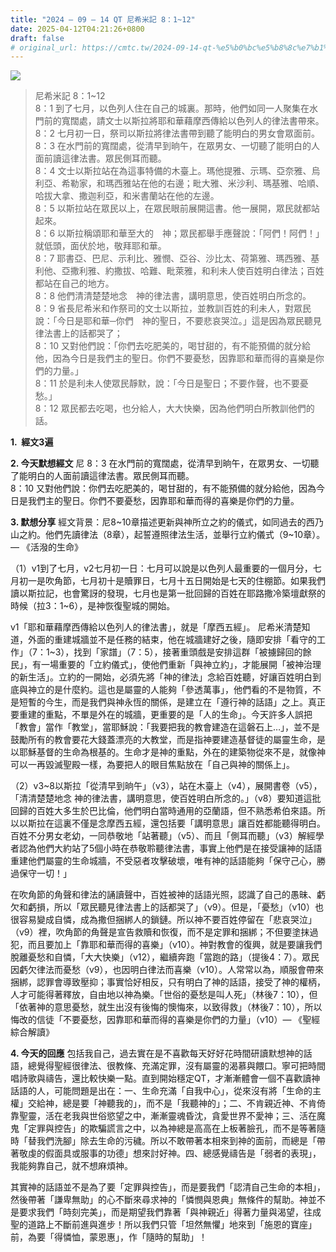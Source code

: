 ```yaml
---
title: "2024 – 09 – 14 QT 尼希米記 8：1~12"
date: 2025-04-12T04:21:26+0800
draft: false
# original_url: https://cmtc.tw/2024-09-14-qt-%e5%b0%bc%e5%b8%8c%e7%b1%b3%e8%a8%98-8%ef%bc%9a112
---
```


![](/images/qt.jpg)
> 尼希米記 8：1\~12  
> 8：1 到了七月，以色列人住在自己的城裏。那時，他們如同一人聚集在水門前的寬闊處，請文士以斯拉將耶和華藉摩西傳給以色列人的律法書帶來。  
> 8：2 七月初一日，祭司以斯拉將律法書帶到聽了能明白的男女會眾面前。  
> 8：3 在水門前的寬闊處，從清早到晌午，在眾男女、一切聽了能明白的人面前讀這律法書。眾民側耳而聽。  
> 8：4 文士以斯拉站在為這事特備的木臺上。瑪他提雅、示瑪、亞奈雅、烏利亞、希勒家，和瑪西雅站在他的右邊；毗大雅、米沙利、瑪基雅、哈順、哈拔大拿、撒迦利亞，和米書蘭站在他的左邊。  
> 8：5 以斯拉站在眾民以上，在眾民眼前展開這書。他一展開，眾民就都站起來。  
> 8：6 以斯拉稱頌耶和華至大的　神；眾民都舉手應聲說：「阿們！阿們！」就低頭，面伏於地，敬拜耶和華。  
> 8：7 耶書亞、巴尼、示利比、雅憫、亞谷、沙比太、荷第雅、瑪西雅、基利他、亞撒利雅、約撒拔、哈難、毗萊雅，和利未人使百姓明白律法；百姓都站在自己的地方。  
> 8：8 他們清清楚楚地念　神的律法書，講明意思，使百姓明白所念的。  
> 8：9 省長尼希米和作祭司的文士以斯拉，並教訓百姓的利未人，對眾民說：「今日是耶和華─你們　神的聖日，不要悲哀哭泣。」這是因為眾民聽見律法書上的話都哭了；  
> 8：10 又對他們說：「你們去吃肥美的，喝甘甜的，有不能預備的就分給他，因為今日是我們主的聖日。你們不要憂愁，因靠耶和華而得的喜樂是你們的力量。」  
> 8：11 於是利未人使眾民靜默，說：「今日是聖日；不要作聲，也不要憂愁。」  
> 8：12 眾民都去吃喝，也分給人，大大快樂，因為他們明白所教訓他們的話。

**1.  經文3遍**

**2. 今天默想經文**
尼 8：3 在水門前的寬闊處，從清早到晌午，在眾男女、一切聽了能明白的人面前讀這律法書。眾民側耳而聽。  
8：10 又對他們說：你們去吃肥美的，喝甘甜的，有不能預備的就分給他，因為今日是我們主的聖日。你們不要憂愁，因靠耶和華而得的喜樂是你們的力量。

**3. 默想分享**
經文背景：尼8\~10章描述更新與神所立之約的儀式，如同過去的西乃山之約。他們先讀律法（8章），起誓遵照律法生活，並舉行立約儀式（9\~10章）。— 《活潑的生命》

（1）v1到了七月，v2七月初一日：七月可以說是以色列人最重要的一個月分，七月初一是吹角節，七月初十是贖罪日，七月十五日開始是七天的住棚節。如果我們讀以斯拉記，也會驚訝的發現，七月也是第一批回歸的百姓在耶路撒冷築壇獻祭的時候（拉3：1\~6），是神恢復聖城的開始。

v1「耶和華藉摩西傳給以色列人的律法書」，就是「摩西五經」。 尼希米清楚知道，外面的重建城牆並不是任務的結束，他在城牆建好之後，隨即安排「看守的工作」（7：1\~3），找到「家譜」（7：5），接著重頭戲是安排這群「被擄歸回的餘民」，有一場重要的「立約儀式」，使他們重新「與神立約」，才能展開「被神治理的新生活」。立約的一開始，必須先將「神的律法」念給百姓聽，好讓百姓明白到底與神立的是什麼約。這也是屬靈的人能夠「參透萬事」，他們看的不是物質，不是短暫的今生，而是我們與神永恆的關係，是建立在「遵行神的話語」之上。真正要重建的重點，不單是外在的城牆，更重要的是「人的生命」。今天許多人誤把「教會」當作「教堂」，當耶穌說：「我要把我的教會建造在這磐石上…」，並不是鼓勵所有的教會要花大錢蓋漂亮的大教堂，而是指神要建造基督徒的屬靈生命，是以耶穌基督的生命為根基的。生命才是神的重點，外在的建築物從來不是，就像神可以一再毀滅聖殿一樣，為要把人的眼目焦點放在「自己與神的關係上」。

（2）v3\~8以斯拉「從清早到晌午」（v3），站在木臺上（v4），展開書卷（v5），「清清楚楚地念 神的律法書，講明意思，使百姓明白所念的。」（v8）要知道這批回歸的百姓大多生於巴比倫，他們明白當時通用的亞蘭語，但不熟悉希伯來語。所以以斯拉在這裏不僅是念摩西五經，還包括要「講明意思」讓百姓都能聽得明白。百姓不分男女老幼，一同恭敬地「站著聽」（v5）、而且「側耳而聽」（v3）解經學者認為他們大約站了5個小時在恭敬聆聽律法書，事實上他們是在接受讓神的話語重建他們屬靈的生命城牆，不受惡者攻擊破壞，唯有神的話語能夠「保守己心，勝過保守一切！」

在吹角節的角聲和律法的誦讀聲中，百姓被神的話語光照，認識了自己的愚昧、虧欠和虧損，所以「眾民聽見律法書上的話都哭了」（v9）。但是，「憂愁」（v10）也很容易變成自憐，成為撒但捆綁人的鎖鏈。所以神不要百姓停留在「悲哀哭泣」（v9）裡，吹角節的角聲是宣告救贖和恢復，而不是定罪和捆綁；不但要塗抹過犯，而且要加上「靠耶和華而得的喜樂」（v10）。神對教會的復興，就是要讓我們脫離憂愁和自憐，「大大快樂」（v12），繼續奔跑「當跑的路」（提後4：7）。眾民因虧欠律法而憂愁（v9），也因明白律法而喜樂（v10）。人常常以為，順服會帶來捆綁，認罪會導致壓抑；事實恰好相反，只有明白了神的話語，接受了神的權柄，人才可能得著釋放，自由地以神為樂。「世俗的憂愁是叫人死」（林後7：10），但「依著神的意思憂愁，就生出沒有後悔的懊悔來，以致得救」（林後7：10），所以悔改的信徒「不要憂愁，因靠耶和華而得的喜樂是你們的力量」（v10）— 《聖經綜合解讀》

**4. 今天的回應**
包括我自己，過去實在是不喜歡每天好好花時間研讀默想神的話語，總覺得聖經很律法、很教條、充滿定罪，沒有屬靈的渴慕與餵口。寧可把時間唱詩歌與禱告，還比較快樂一點。直到開始穩定QT，才漸漸體會一個不喜歡讀神話語的人，可能問題是出在：一、生命充滿「自我中心」，從來沒有將「生命的主權」交給神，總是要「神聽我的」，而不是「我聽神的」；二、不肯親近神、不肯倚靠聖靈，活在老我與世俗慾望之中，漸漸靈魂昏沈，貪愛世界不愛神；三、活在魔鬼「定罪與控告」的欺騙謊言之中，以為神總是高高在上板著臉孔，而不是等著隨時「替我們洗腳」除去生命的污穢。所以不敢帶著本相來到神的面前，而總是「帶著敬虔的假面具或服事的功德」想來討好神。四、總感覺禱告是「弱者的表現」，我能夠靠自己，就不想麻煩神。

其實神的話語並不是為了要「定罪與控告」，而是要我們「認清自己生命的本相」，然後帶著「謙卑無助」的心不斷來尋求神的「憐憫與恩典」無條件的幫助。神並不是要求我們「時刻完美」，而是期望我們靠著「與神親近」得著力量與渴望，往成聖的道路上不斷前進與進步！所以我們只管「坦然無懼」地來到「施恩的寶座」前，為要「得憐恤，蒙恩惠」，作「隨時的幫助」！
